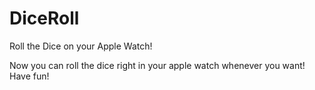# DiceRoll
Roll the Dice on your Apple Watch!

Now you can roll the dice right in your apple watch whenever you want! Have fun!
